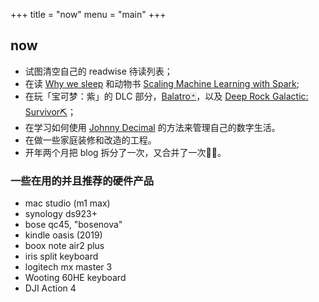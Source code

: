 +++
title = "now"
menu = "main"
+++

## now

- 试图清空自己的 readwise 待读列表；
- 在读 [Why we sleep](https://www.amazon.com/Why-We-Sleep-Unlocking-Dreams/dp/1501144316) 和动物书 [Scaling Machine Learning with Spark](https://a.co/d/dxpoenq);
- 在玩「宝可梦：紫」的 DLC 部分，[Balatro🃏](https://store.steampowered.com/app/2379780/Balatro/)，以及 [Deep Rock Galactic: Survivor⛏️](https://store.steampowered.com/app/2321470/Deep_Rock_Galactic_Survivor/)；
- 在学习如何使用 [Johnny Decimal](https://johnnydecimal.com/) 的方法来管理自己的数字生活。
- 在做一些家庭装修和改造的工程。
- 开年两个月把 blog 拆分了一次，又合并了一次🤦‍♂️。

### 一些在用的并且推荐的硬件产品

- mac studio (m1 max)
- synology ds923+
- bose qc45, "bosenova"
- kindle oasis (2019)
- boox note air2 plus
- iris split keyboard
- logitech mx master 3
- Wooting 60HE keyboard
- DJI Action 4
